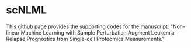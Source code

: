 # scNLML

This github page provides the supporting codes for the manuscript: "Non-linear Machine Learning with Sample Perturbation Augment Leukemia Relapse Prognostics from Single-cell Proteomics Measurements." 
